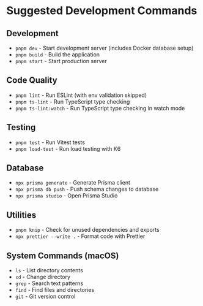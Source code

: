 # Suggested Development Commands

## Development
- `pnpm dev` - Start development server (includes Docker database setup)
- `pnpm build` - Build the application
- `pnpm start` - Start production server

## Code Quality
- `pnpm lint` - Run ESLint (with env validation skipped)
- `pnpm ts-lint` - Run TypeScript type checking
- `pnpm ts-lint:watch` - Run TypeScript type checking in watch mode

## Testing
- `pnpm test` - Run Vitest tests
- `pnpm load-test` - Run load testing with K6

## Database
- `npx prisma generate` - Generate Prisma client
- `npx prisma db push` - Push schema changes to database
- `npx prisma studio` - Open Prisma Studio

## Utilities
- `pnpm knip` - Check for unused dependencies and exports
- `npx prettier --write .` - Format code with Prettier

## System Commands (macOS)
- `ls` - List directory contents
- `cd` - Change directory
- `grep` - Search text patterns
- `find` - Find files and directories
- `git` - Git version control